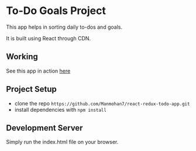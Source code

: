 # To-Do Goals Project

This app helps in sorting daily to-dos and goals. 

It is built using React through CDN.

## Working

See this app in action [here](https://manmohan7.github.io/react-redux-todo-app/)

## Project Setup

* clone the repo `https://github.com/Manmohan7/react-redux-todo-app.git`
* install dependencies with `npm install`

## Development Server

Simply run the index.html file on your browser.
